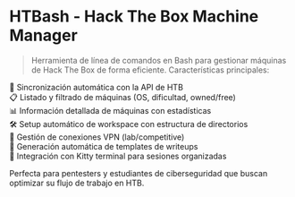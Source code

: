 # HTBash - Hack The Box Machine Manager

> Herramienta de línea de comandos en Bash para gestionar máquinas de Hack The Box de forma eficiente. Características principales:

🔄 Sincronización automática con la API de HTB  
📋 Listado y filtrado de máquinas (OS, dificultad, owned/free)  
📊 Información detallada de máquinas con estadísticas  
🛠️ Setup automático de workspace con estructura de directorios  
🔐 Gestión de conexiones VPN (lab/competitive)  
📝 Generación automática de templates de writeups  
🎯 Integración con Kitty terminal para sesiones organizadas  

Perfecta para pentesters y estudiantes de ciberseguridad que buscan optimizar su flujo de trabajo en HTB.
